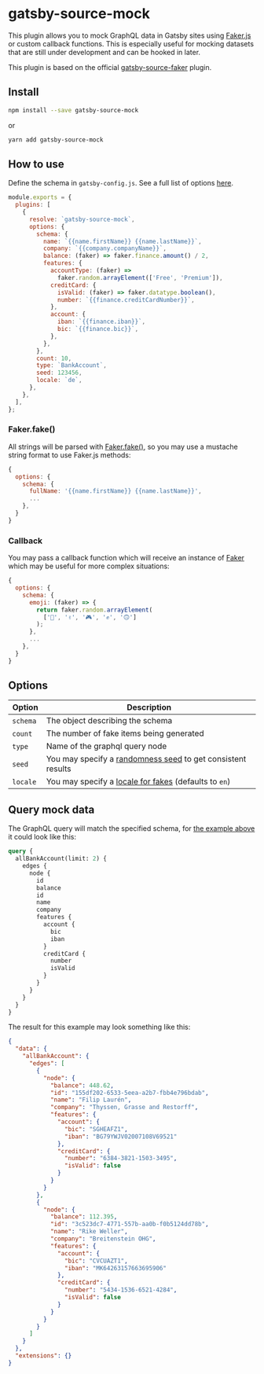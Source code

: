 # gatsby-source-mock

This plugin allows you to mock GraphQL data in Gatsby sites using [Faker.js](https://github.com/marak/Faker.js/) or custom callback functions. This is especially useful for mocking datasets that are still under development and can be hooked in later.

This plugin is based on the official [gatsby-source-faker](https://www.gatsbyjs.com/plugins/gatsby-source-faker/) plugin.

## Install

```bash
npm install --save gatsby-source-mock
```

or

```bash
yarn add gatsby-source-mock
```

## How to use

Define the schema in `gatsby-config.js`. See a full list of options [here](#options).

```js
module.exports = {
  plugins: [
    {
      resolve: `gatsby-source-mock`,
      options: {
        schema: {
          name: `{{name.firstName}} {{name.lastName}}`,
          company: `{{company.companyName}}`,
          balance: (faker) => faker.finance.amount() / 2,
          features: {
            accountType: (faker) =>
              faker.random.arrayElement(['Free', 'Premium']),
            creditCard: {
              isValid: (faker) => faker.datatype.boolean(),
              number: `{{finance.creditCardNumber}}`,
            },
            account: {
              iban: `{{finance.iban}}`,
              bic: `{{finance.bic}}`,
            },
          },
        },
        count: 10,
        type: `BankAccount`,
        seed: 123456,
        locale: `de`,
      },
    },
  ],
};
```

### Faker.fake()

All strings will be parsed with [Faker.fake()](https://github.com/marak/Faker.js/#fakerfake), so you may use a mustache string format to use Faker.js methods:

```js
{
  options: {
    schema: {
      fullName: '{{name.firstName}} {{name.lastName}}',
      ...
    },
  }
}
```

### Callback

You may pass a callback function which will receive an instance of [Faker](https://github.com/marak/Faker.js/) which may be useful for more complex situations:

```js
{
  options: {
    schema: {
      emoji: (faker) => {
        return faker.random.arrayElement(
          ['🤖', '✌️', '🎮', '✊', '🙃']
        );
      },
      ...
    },
  }
}
```

## Options

| Option    | Description                                                                                                                 |
| --------- | --------------------------------------------------------------------------------------------------------------------------- |
| `schema`  | The object describing the schema                                                                                            |
| `count`   | The number of fake items being generated                                                                                    |
| `type`    | Name of the graphql query node                                                                                              |
| `seed`    | You may specify a [randomness seed](https://github.com/marak/Faker.js/#setting-a-randomness-seed) to get consistent results |
| `locale`  | You may specify a [locale for fakes](https://github.com/marak/Faker.js/#localization) (defaults to `en`)                    |

## Query mock data

The GraphQL query will match the specified schema, for [the example above](#how-to-use) it could look like this:

```graphql
query {
  allBankAccount(limit: 2) {
    edges {
      node {
        id
        balance
        id
        name
        company
        features {
          account {
            bic
            iban
          }
          creditCard {
            number
            isValid
          }
        }
      }
    }
  }
}
```

The result for this example may look something like this:

```json
{
  "data": {
    "allBankAccount": {
      "edges": [
        {
          "node": {
            "balance": 448.62,
            "id": "155df202-6533-5eea-a2b7-fbb4e796bdab",
            "name": "Filip Laurén",
            "company": "Thyssen, Grasse and Restorff",
            "features": {
              "account": {
                "bic": "SGHEAFZ1",
                "iban": "BG79YWJV02007108V69521"
              },
              "creditCard": {
                "number": "6384-3821-1503-3495",
                "isValid": false
              }
            }
          }
        },
        {
          "node": {
            "balance": 112.395,
            "id": "3c523dc7-4771-557b-aa0b-f0b5124dd78b",
            "name": "Rike Weller",
            "company": "Breitenstein OHG",
            "features": {
              "account": {
                "bic": "CVCUAZT1",
                "iban": "MK64263157663695906"
              },
              "creditCard": {
                "number": "5434-1536-6521-4284",
                "isValid": false
              }
            }
          }
        }
      ]
    }
  },
  "extensions": {}
}
```
